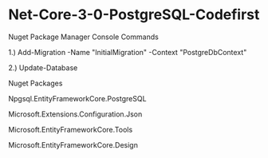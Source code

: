 # Net-Core-3-0-PostgreSQL-Codefirst

Nuget Package Manager Console Commands

1.) Add-Migration -Name "InitialMigration" -Context "PostgreDbContext"

2.) Update-Database



Nuget Packages

Npgsql.EntityFrameworkCore.PostgreSQL

Microsoft.Extensions.Configuration.Json

Microsoft.EntityFrameworkCore.Tools

Microsoft.EntityFrameworkCore.Design
